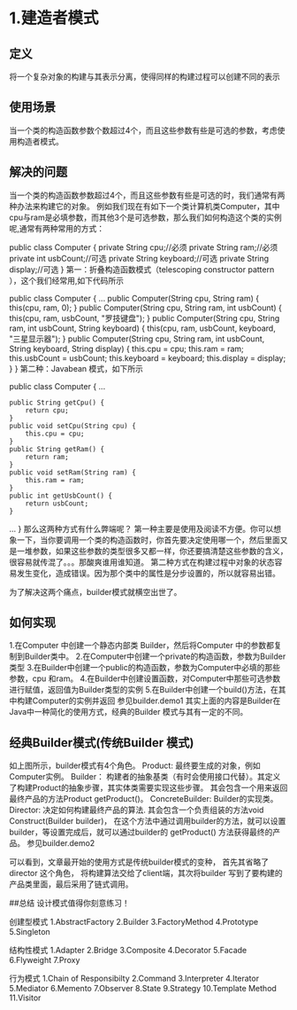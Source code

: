 # 1.建造者模式
## 定义
将一个复杂对象的构建与其表示分离，使得同样的构建过程可以创建不同的表示
## 使用场景
当一个类的构造函数参数个数超过4个，而且这些参数有些是可选的参数，考虑使用构造者模式。
## 解决的问题
当一个类的构造函数参数超过4个，而且这些参数有些是可选的时，我们通常有两种办法来构建它的对象。 例如我们现在有如下一个类计算机类Computer，其中cpu与ram是必填参数，而其他3个是可选参数，那么我们如何构造这个类的实例呢,通常有两种常用的方式：

public class Computer {
    private String cpu;//必须
    private String ram;//必须
    private int usbCount;//可选
    private String keyboard;//可选
    private String display;//可选
}
第一：折叠构造函数模式（telescoping constructor pattern ），这个我们经常用,如下代码所示

public class Computer {
     ...
    public Computer(String cpu, String ram) {
        this(cpu, ram, 0);
    }
    public Computer(String cpu, String ram, int usbCount) {
        this(cpu, ram, usbCount, "罗技键盘");
    }
    public Computer(String cpu, String ram, int usbCount, String keyboard) {
        this(cpu, ram, usbCount, keyboard, "三星显示器");
    }
    public Computer(String cpu, String ram, int usbCount, String keyboard, String display) {
        this.cpu = cpu;
        this.ram = ram;
        this.usbCount = usbCount;
        this.keyboard = keyboard;
        this.display = display;
    }
}
第二种：Javabean 模式，如下所示

public class Computer {
        ...

    public String getCpu() {
        return cpu;
    }
    public void setCpu(String cpu) {
        this.cpu = cpu;
    }
    public String getRam() {
        return ram;
    }
    public void setRam(String ram) {
        this.ram = ram;
    }
    public int getUsbCount() {
        return usbCount;
    }
...
}
那么这两种方式有什么弊端呢？ 第一种主要是使用及阅读不方便。你可以想象一下，当你要调用一个类的构造函数时，你首先要决定使用哪一个，然后里面又是一堆参数，如果这些参数的类型很多又都一样，你还要搞清楚这些参数的含义，很容易就传混了。。。那酸爽谁用谁知道。 第二种方式在构建过程中对象的状态容易发生变化，造成错误。因为那个类中的属性是分步设置的，所以就容易出错。

为了解决这两个痛点，builder模式就横空出世了。

## 如何实现
1.在Computer 中创建一个静态内部类 Builder，然后将Computer 中的参数都复制到Builder类中。
2.在Computer中创建一个private的构造函数，参数为Builder类型
3.在Builder中创建一个public的构造函数，参数为Computer中必填的那些参数，cpu 和ram。
4.在Builder中创建设置函数，对Computer中那些可选参数进行赋值，返回值为Builder类型的实例
5.在Builder中创建一个build()方法，在其中构建Computer的实例并返回
参见builder.demo1
其实上面的内容是Builder在Java中一种简化的使用方式，经典的Builder 模式与其有一定的不同。
## 经典Builder模式(传统Builder 模式)
如上图所示，builder模式有4个角色。
Product: 最终要生成的对象，例如 Computer实例。
Builder： 构建者的抽象基类（有时会使用接口代替）。其定义了构建Product的抽象步骤，其实体类需要实现这些步骤。
其会包含一个用来返回最终产品的方法Product getProduct()。
ConcreteBuilder: Builder的实现类。
Director: 决定如何构建最终产品的算法. 其会包含一个负责组装的方法void Construct(Builder builder)， 
在这个方法中通过调用builder的方法，就可以设置builder，等设置完成后，就可以通过builder的 getProduct()
 方法获得最终的产品。
参见builder.demo2

可以看到，文章最开始的使用方式是传统builder模式的变种， 首先其省略了director 这个角色，
将构建算法交给了client端，其次将builder 写到了要构建的产品类里面，最后采用了链式调用。

##总结
设计模式值得你刻意练习！ 


创建型模式
1.AbstractFactory
2.Builder
3.FactoryMethod
4.Prototype
5.Singleton

结构性模式
1.Adapter
2.Bridge
3.Composite
4.Decorator
5.Facade
6.Flyweight
7.Proxy

行为模式
1.Chain of Responsibilty
2.Command
3.Interpreter
4.Iterator
5.Mediator
6.Memento
7.Observer
8.State
9.Strategy
10.Template Method
11.Visitor
























